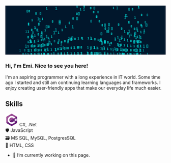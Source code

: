 ![](Baner.jpg)

### Hi, I'm Emi. Nice to see you here!
I'm an aspiring programmer with a long experience in IT world. Some time ago I started and still am continuing learning languages and frameworks. I enjoy creating user-friendly apps that make our everyday life much easier.

## Skills
<img src="https://raw.githubusercontent.com/devicons/devicon/master/icons/csharp/csharp-original.svg" alt="csharp" width="40" height="40"/> C#, .Net\
🛡️ JavaScript\
🗃️ MS SQL, MySQL, PostgresSQL\
🎨 HTML, CSS

- 🔭 I’m currently working on this page. 





